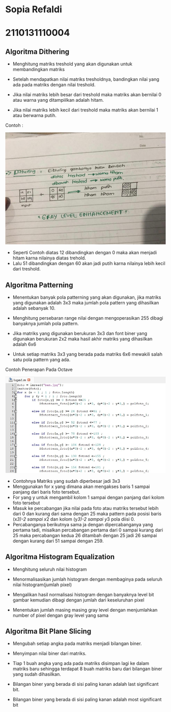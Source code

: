 # Sopia Refaldi

# 2110131110004

## Algoritma Dithering

- Menghitung matriks treshold yang akan digunakan untuk membandingkan matriks

- Setelah mendapatkan nilai matriks tresholdnya, bandingkan nilai yang ada pada matriks dengan nilai treshold.

- Jika nilai matriks lebih besar dari treshold maka matriks akan bernilai 0 atau warna yang ditampiilkan adalah hitam.

- Jika nilai matriks lebih kecil dari treshold maka matriks akan bernilai 1 atau berwarna putih.

<p align="justify">Contoh :</p>
<p align="justify"><img src="foto4/2.jpeg">

- Seperti Contoh diatas 12 dibandingkan dengan 0 maka akan menjadi hitam karna nilainya diatas trehold.
- Lalu 51 dibandingkan dengan 60 akan jadi putih karna nilainya lebih kecil dari treshold.

## Algoritma Patterning

- Menentukan banyak pola patterning yang akan digunakan, jika matriks yang digunakan adalah 3x3 maka jumlah pola pattern yang dihasilkan adalah sebanyak 10.

- Menghitung persebaran range nilai dengan mengoperasikan 255 dibagi banyaknya jumlah pola pattern.

- Jika matriks yang digunakan berukuran 3x3 dan font biner yang digunakan berukuran 2x2 maka hasil akhir matriks yang dihasilkan adalah 6x6

- Untuk setiap matriks 3x3 yang berada pada matriks 6x6 mewakili salah satu pola pattern yang ada.

<p align="justify">Contoh Penerapan Pada Octave</p>
<p align="justify"><img src="foto4/1.jpeg"></p>
 
 
 - Contohnya Matriks yang sudah diperbesar jadi 3x3
 - Menggunakan for x yang dimana akan mengakses baris 1 sampai panjang dari baris foto tersebut.
 - For yang y untuk mengambil kolom 1 sampai dengan panjang dari kolom foto tersebut
 - Masuk ke percabangan jika nilai pada foto atau matriks tersebut lebih dari 0 dan kurang dari sama dengan 25 maka pattern pada posisi baris (x*3)-2 sampai x*2 dan kolom (y*3)-2 sampai y*3 pola diisi 0.
 - Percabanganya berikutnya sama ja dengan dipercabanganya yang pertama tadi, misalkan percabangan pertama dari 0 sampai kurang dari 25 maka percabangan kedua 26 ditambah dengan 25 jadi 26 sampai dengan kurang dari 51 sampai dengan 259.

## Algoritma Histogram Equalization

- Menghitung seluruh nilai histogram

- Menormalisasikan jumlah histogram dengan membaginya pada seluruh nilai histogram(jumlah pixel)

- Mengalikan hasil normalisasi histogram dengan banyaknya level bit gambar kemudian dibagi dengan jumlah dari keseluruhan pixel

- Menentukan jumlah masing masing gray level dengan menjumlahkan number of pixel dengan gray level yang sama

## Algoritma Bit Plane Slicing

- Mengubah setiap angka pada matriks menjadi bilangan biner.

- Menyimpan nilai biner dari matriks.

- Tiap 1 buah angka yang ada pada matriks disimpan lagi ke dalam matriks baru sehingga terdapat 8 buah matriks baru dari bilangan biner yang sudah dihasilkan.

- Bilangan biner yang berada di sisi paling kanan adalah last significant bit.

- Bilangan biner yang berada di sisi paling kanan adalah most significant bit
